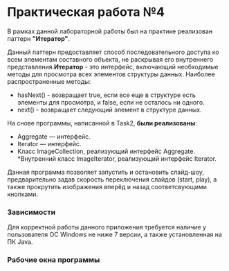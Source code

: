 # Практическая работа №4
В рамках данной лабораторной работы был на практике реализован паттерн **"Итератор"**.

Данный паттерн предоставляет способ последовательного доступа ко всем элементам составного объекта, не раскрывая его внутреннего представления.**Итератор** - это интерфейс, включающий необходимые методы для просмотра всех элементов структуры данных. 
Наиболее распространенные методы:
* hasNext() - возвращает  true, если все еще в структуре есть элементы для просмотра, и false, если не осталось ни одного.
* next() - возвращает следующий элемент в структуре данных.

На снове программы, написанной в Task2, **были реализованы**: 
* Aggregate — интерфейс.
* Iterator — интерфейс.
* Класс ImageCollection, реализующий интерфейс Aggregate.
*Внутренний класс ImageIterator, реализующий интерфейс Iterator.

Данная программа позволяет запустить и остановить слайд-шоу, предварительно задав скорость переключения слайдов (start, play), а также прокрутить изображения вперёд и назад соответсвующими кнопками.

### Зависимости
Для корректной работы данного приложения требуется наличие у пользователя ОС Windows не ниже 7 версии, а также установленная на ПК Java.

### Рабочие окна программы
